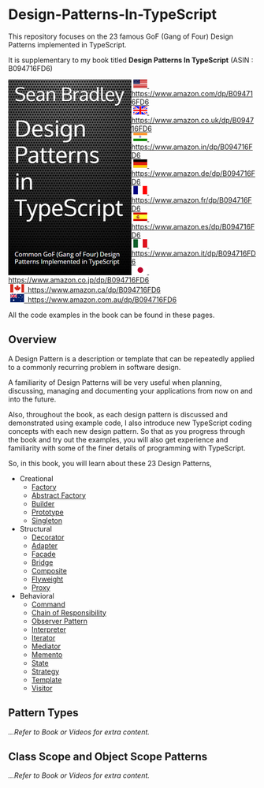 # Design-Patterns-In-TypeScript

This repository focuses on the 23 famous GoF (Gang of Four) Design Patterns implemented in TypeScript.

It is supplementary to my book titled **Design Patterns In TypeScript** (ASIN : B094716FD6)

<img style="float:left; min-width:150px;" src="src/img/dp-in-typescript.jpg">

&nbsp;<a href="https://www.amazon.com/dp/B094716FD6"><img src="src/img/flag_us.gif">&nbsp; https://www.amazon.com/dp/B094716FD6</a><br/>
&nbsp;<a href="https://www.amazon.co.uk/dp/B094716FD6"><img src="src/img/flag_uk.gif">&nbsp; https://www.amazon.co.uk/dp/B094716FD6</a><br/>
&nbsp;<a href="https://www.amazon.in/dp/B094716FD6"><img src="src/img/flag_in.gif">&nbsp; https://www.amazon.in/dp/B094716FD6</a><br/>
&nbsp;<a href="https://www.amazon.de/dp/B094716FD6"><img src="src/img/flag_de.gif">&nbsp; https://www.amazon.de/dp/B094716FD6</a><br/>
&nbsp;<a href="https://www.amazon.fr/dp/B094716FD6"><img src="src/img/flag_fr.gif">&nbsp; https://www.amazon.fr/dp/B094716FD6</a><br/>
&nbsp;<a href="https://www.amazon.es/dp/B094716FD6"><img src="src/img/flag_es.gif">&nbsp; https://www.amazon.es/dp/B094716FD6</a><br/>
&nbsp;<a href="https://www.amazon.it/dp/B094716FD6"><img src="src/img/flag_it.gif">&nbsp; https://www.amazon.it/dp/B094716FD6</a><br/>
&nbsp;<a href="https://www.amazon.co.jp/dp/B094716FD6"><img src="src/img/flag_jp.gif">&nbsp; https://www.amazon.co.jp/dp/B094716FD6</a><br/>
&nbsp;<a href="https://www.amazon.ca/dp/B094716FD6"><img src="src/img/flag_ca.gif">&nbsp; https://www.amazon.ca/dp/B094716FD6</a><br/>
&nbsp;<a href="https://www.amazon.com.au/dp/B094716FD6"><img src="src/img/flag_au.gif">&nbsp; https://www.amazon.com.au/dp/B094716FD6</a>

All the code examples in the book can be found in these pages.

## Overview

A Design Pattern is a description or template that can be repeatedly applied to a commonly recurring problem in software design.

A familiarity of Design Patterns will be very useful when planning, discussing, managing and documenting your applications from now on and into the future.

Also, throughout the book, as each design pattern is discussed and demonstrated using example code, I also introduce new TypeScript coding concepts with each new design pattern. So that as you progress through the book and try out the examples, you will also get experience and familiarity with some of the finer details of programming with TypeScript.

So, in this book, you will learn about these 23 Design Patterns, 

* Creational
    - [Factory](src/factory)
    - [Abstract Factory](src/abstract_factory)
    - [Builder](src/builder)
    - [Prototype](src/prototype)
    - [Singleton](src/singleton)
* Structural
    - [Decorator](src/decorator)
    - [Adapter](src/adapter)
    - [Facade](src/facade)
    - [Bridge](src/bridge)
    - [Composite](src/composite)
    - [Flyweight](src/flyweight)
    - [Proxy](src/proxy)
* Behavioral
    - [Command](src/command)
    - [Chain of Responsibility](src/chain_of_responsibility)
    - [Observer Pattern](src/observer)
    - [Interpreter](src/interpreter)
    - [Iterator](src/iterator)
    - [Mediator](src/mediator)
    - [Memento](src/memento)
    - [State](src/state)
    - [Strategy](src/strategy)
    - [Template](src/template)
    - [Visitor](src/visitor)

## Pattern Types

*...Refer to Book or Videos for extra content.*

## Class Scope and Object Scope Patterns

*...Refer to Book or Videos for extra content.*
